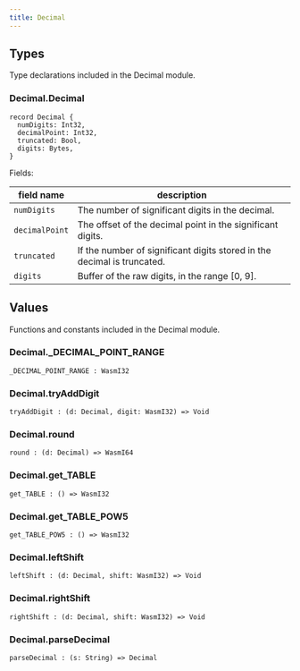 ```yaml
---
title: Decimal
---
```


## Types

Type declarations included in the Decimal module.

### Decimal.**Decimal**

```grain
record Decimal {
  numDigits: Int32,
  decimalPoint: Int32,
  truncated: Bool,
  digits: Bytes,
}
```

Fields:

|field name|description|
|----------|-----------|
|`numDigits`|The number of significant digits in the decimal.|
|`decimalPoint`|The offset of the decimal point in the significant digits.|
|`truncated`|If the number of significant digits stored in the decimal is truncated.|
|`digits`|Buffer of the raw digits, in the range [0, 9].|

## Values

Functions and constants included in the Decimal module.

### Decimal.**_DECIMAL_POINT_RANGE**

```grain
_DECIMAL_POINT_RANGE : WasmI32
```

### Decimal.**tryAddDigit**

```grain
tryAddDigit : (d: Decimal, digit: WasmI32) => Void
```

### Decimal.**round**

```grain
round : (d: Decimal) => WasmI64
```

### Decimal.**get_TABLE**

```grain
get_TABLE : () => WasmI32
```

### Decimal.**get_TABLE_POW5**

```grain
get_TABLE_POW5 : () => WasmI32
```

### Decimal.**leftShift**

```grain
leftShift : (d: Decimal, shift: WasmI32) => Void
```

### Decimal.**rightShift**

```grain
rightShift : (d: Decimal, shift: WasmI32) => Void
```

### Decimal.**parseDecimal**

```grain
parseDecimal : (s: String) => Decimal
```

